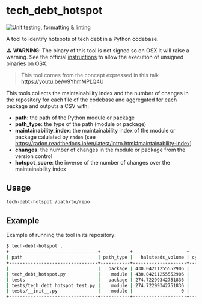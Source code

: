 # tech_debt_hotspot

[![Unit testing, formatting & linting](https://github.com/expobrain/tech_debt_hotspot/actions/workflows/testing-formatting-linting.yml/badge.svg)](https://github.com/expobrain/tech_debt_hotspot/actions/workflows/testing-formatting-linting.yml)

A tool to identify hotspots of tech debt in a Python codebase.

⚠️ **WARNING**: The binary of this tool is not signed so on OSX it will raise a warning. See the official [instructions](https://support.apple.com/en-gb/guide/mac-help/mh40616/mac) to allow the execution of unsigned binaries on OSX.

> This tool comes from the concept expressed in this talk https://youtu.be/w9YhmMPLQ4U

This tools collects the maintainability index and the number of changes in the repository for each file of the codebase and aggregated for each package and outputs a CSV with:

- **path**: the path of the Python module or package
- **path_type**: the type of the path (module or package)
- **maintainability_index**: the maintainability index of the module or package calulated by `radon` (see https://radon.readthedocs.io/en/latest/intro.html#maintainability-index)
- **changes**: the number of changes in the module or package from the version control
- **hotspot_score**: the inverse of the number of changes over the maintainability index

## Usage

```bash
tech-debt-hotspot /path/to/repo
```

## Example

Example of running the tool in its repository:

```bash
$ tech-debt-hotspot .
+---------------------------------+-----------+--------------------+-----------------------+-----+---------------------+-----------------------+---------------+--------------------+
| path                            | path_type |   halsteads_volume | cyclomatic_complexity | loc | comments_percentage | maintainability_index | changes_count |      hotspot_index |
+---------------------------------+-----------+--------------------+-----------------------+-----+---------------------+-----------------------+---------------+--------------------+
| .                               |   package | 430.04211255552906 |                    32 | 338 |  3.6389206869994304 |    35.786787172962356 |            34 |   95.0071316423948 |
| tech_debt_hotspot.py            |    module | 430.04211255552906 |                    32 | 172 |  0.7407407407407408 |    35.786787172962356 |            14 |  39.12058361745668 |
| tests                           |   package | 274.72299342751836 |                    32 | 166 |   4.770017035775128 |      47.6512709022887 |            14 |  29.38011879831641 |
| tests/tech_debt_hotspot_test.py |    module | 274.72299342751836 |                    32 | 166 |   4.770017035775128 |      47.6512709022887 |            11 | 23.084379055820037 |
| tests/__init__.py               |    module |                  0 |                     1 |   0 |                   0 |                 100.0 |             1 |                1.0 |
+---------------------------------+-----------+--------------------+-----------------------+-----+---------------------+-----------------------+---------------+--------------------+
```
